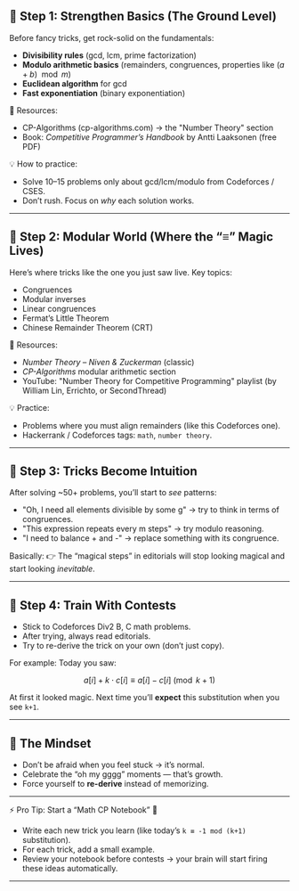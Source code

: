 ## 🚀 Step 1: Strengthen Basics (The Ground Level)

Before fancy tricks, get rock-solid on the fundamentals:

* **Divisibility rules** (gcd, lcm, prime factorization)
* **Modulo arithmetic basics** (remainders, congruences, properties like $(a+b) \mod m$)
* **Euclidean algorithm** for gcd
* **Fast exponentiation** (binary exponentiation)

📖 Resources:

* CP-Algorithms (cp-algorithms.com) → the "Number Theory" section
* Book: *Competitive Programmer’s Handbook* by Antti Laaksonen (free PDF)

💡 How to practice:

* Solve 10–15 problems only about gcd/lcm/modulo from Codeforces / CSES.
* Don’t rush. Focus on *why* each solution works.

---

## 🚀 Step 2: Modular World (Where the “≡” Magic Lives)

Here’s where tricks like the one you just saw live. Key topics:

* Congruences
* Modular inverses
* Linear congruences
* Fermat’s Little Theorem
* Chinese Remainder Theorem (CRT)

📖 Resources:

* *Number Theory – Niven & Zuckerman* (classic)
* *CP-Algorithms* modular arithmetic section
* YouTube: "Number Theory for Competitive Programming" playlist (by William Lin, Errichto, or SecondThread)

💡 Practice:

* Problems where you must align remainders (like this Codeforces one).
* Hackerrank / Codeforces tags: `math`, `number theory`.

---

## 🚀 Step 3: Tricks Become Intuition

After solving \~50+ problems, you’ll start to *see* patterns:

* "Oh, I need all elements divisible by some g" → try to think in terms of congruences.
* "This expression repeats every m steps" → try modulo reasoning.
* "I need to balance + and -" → replace something with its congruence.

Basically:
👉 The “magical steps” in editorials will stop looking magical and start looking *inevitable*.

---

## 🚀 Step 4: Train With Contests

* Stick to Codeforces Div2 B, C math problems.
* After trying, always read editorials.
* Try to re-derive the trick on your own (don’t just copy).

For example:
Today you saw:

$$
a[i] + k \cdot c[i] \equiv a[i] - c[i] \pmod{k+1}
$$

At first it looked magic. Next time you’ll **expect** this substitution when you see `k+1`.

---

## 🧠 The Mindset

* Don’t be afraid when you feel stuck → it’s normal.
* Celebrate the “oh my gggg” moments — that’s growth.
* Force yourself to **re-derive** instead of memorizing.

---

⚡ Pro Tip: Start a “Math CP Notebook” 📓

* Write each new trick you learn (like today’s `k ≡ -1 mod (k+1)` substitution).
* For each trick, add a small example.
* Review your notebook before contests → your brain will start firing these ideas automatically.

---